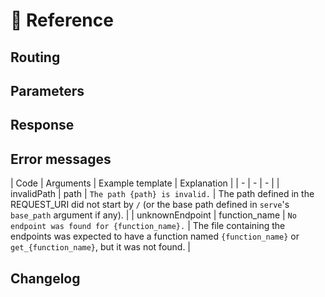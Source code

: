 # 🐽 Reference

## Routing

## Parameters

## Response

## Error messages

| Code | Arguments | Example template | Explanation |
| - | - | - |
| invalidPath | path | `The path {path} is invalid.` | The path defined in the REQUEST_URI did not start by `/` (or the base path defined in `serve`'s `base_path` argument if any). |
| unknownEndpoint | function_name | `No endpoint was found for {function_name}.` | The file containing the endpoints was expected to have a function named `{function_name}` or `get_{function_name}`, but it was not found. |

## Changelog